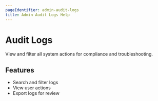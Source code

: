 ```yaml
---
pageIdentifier: admin-audit-logs
title: Admin Audit Logs Help
---
```


# Audit Logs

View and filter all system actions for compliance and troubleshooting.

## Features
- Search and filter logs
- View user actions
- Export logs for review
